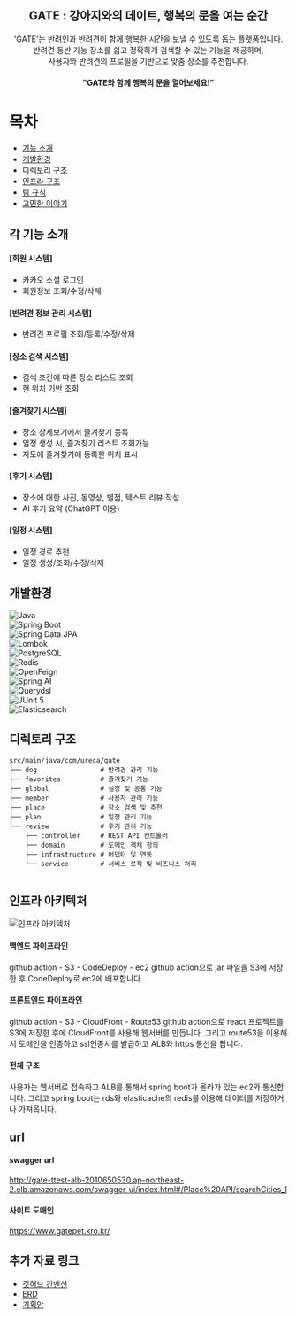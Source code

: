 <div align="center">
<h2>GATE : 강아지와의 데이트, 행복의 문을 여는 순간</h2>

'GATE'는 반려인과 반려견이 함께 행복한 시간을 보낼 수 있도록 돕는 플랫폼입니다.<br>
반려견 동반 가능 장소를 쉽고 정확하게 검색할 수 있는 기능을 제공하며,<br>
사용자와 반려견의 프로필을 기반으로 맞춤 장소를 추천합니다. 

#### "GATE와 함께 행복의 문을 열어보세요!"
</div>


# 목차
- [기능 소개](#각-기능-소개)
- [개발환경](#개발환경)
- [디렉토리 구조](#디렉토리-구조)
- [인프라 구조](#인프라-구조)
- [팀 규칙](#팀-규칙)
- [고민한 이야기](#고민한-이야기)

## 각 기능 소개 
#### [회원 시스템]
- 카카오 소셜 로그인
- 회원정보 조회/수정/삭제

#### [반려견 정보 관리 시스템]
- 반려견 프로필 조회/등록/수정/삭제

#### [장소 검색 시스템]
- 검색 조건에 따른 장소 리스트 조회
- 현 위치 기반 조회

#### [즐겨찾기 시스템]
- 장소 상세보기에서 즐겨찾기 등록
- 일정 생성 시, 즐겨찾기 리스트 조회가능
- 지도에 즐겨찾기에 등록한 위치 표시

#### [후기 시스템]
- 장소에 대한 사진, 동영상, 별점, 텍스트 리뷰 작성
- AI 후기 요약 (ChatGPT 이용)

#### [일정 시스템]
- 일정 경로 추천
- 일정 생성/조회/수정/삭제

## 개발환경
![Java](https://img.shields.io/badge/Java-17-007396?style=for-the-badge&logo=OpenJDK&logoColor=white)  
![Spring Boot](https://img.shields.io/badge/Spring%20Boot-3.3.5-6DB33F?style=for-the-badge&logo=Spring&logoColor=white)  
![Spring Data JPA](https://img.shields.io/badge/Spring%20Data%20JPA-6DB33F?style=for-the-badge&logo=Spring&logoColor=white)  
![Lombok](https://img.shields.io/badge/Lombok-green?style=for-the-badge&logo=Awesomelists&logoColor=white)  
![PostgreSQL](https://img.shields.io/badge/PostgreSQL-4169E1?style=for-the-badge&logo=PostgreSQL&logoColor=white)  
![Redis](https://img.shields.io/badge/Redis-DC382D?style=for-the-badge&logo=Redis&logoColor=white)  
![OpenFeign](https://img.shields.io/badge/OpenFeign-4.1.1-blue?style=for-the-badge)  
![Spring AI](https://img.shields.io/badge/Spring%20AI-1.0.0--SNAPSHOT-orange?style=for-the-badge)  
![Querydsl](https://img.shields.io/badge/Querydsl-5.0.0-jakarta?style=for-the-badge&logo=Hibernate&logoColor=white)  
![JUnit 5](https://img.shields.io/badge/JUnit%205-25A162?style=for-the-badge&logo=JUnit5&logoColor=white)  
![Elasticsearch](https://img.shields.io/badge/Elasticsearch-005571?style=for-the-badge&logo=Elasticsearch&logoColor=white)  

## 디렉토리 구조
```
src/main/java/com/ureca/gate
├── dog                # 반려견 관리 기능
├── favorites          # 즐겨찾기 기능
├── global             # 설정 및 공통 기능
├── member             # 사용자 관리 기능
├── place              # 장소 검색 및 추천
├── plan               # 일정 관리 기능
└── review             # 후기 관리 기능
    ├── controller     # REST API 컨트롤러
    ├── domain         # 도메인 객체 정의
    ├── infrastructure # 어댑터 및 연동
    └── service        # 서비스 로직 및 비즈니스 처리
 
```

## 인프라 아키텍처
![인프라 아키텍처](https://github.com/user-attachments/assets/e7aa1882-a494-4349-9c93-f9636cf1ee73)


#### 백엔드 파이프라인
github action - S3 - CodeDeploy - ec2
github action으로 jar 파일을 S3에 저장한 후 CodeDeploy로 ec2에 배포합니다.

#### 프론트엔드 파이프라인
github action - S3 - CloudFront - Route53
github action으로 react 프로젝트를 S3에 저장한 후에 CloudFront를 사용해 웹서버를 만듭니다. 그리고 route53을 이용해서 도메인을 인증하고 ssl인증서를 발급하고 ALB와 https 통신을 합니다.

#### 전체 구조
사용자는 웹서버로 접속하고 ALB를 통해서 spring boot가 올라가 있는 ec2와 통신합니다. 그리고 spring boot는 rds와 elasticache의 redis를 이용해 데이터를 저장하거나 가져옵니다.

## url
#### swagger url
http://gate-ttest-alb-2010650530.ap-northeast-2.elb.amazonaws.com/swagger-ui/index.html#/Place%20API/searchCities_1

#### 사이트 도매인
https://www.gatepet.kro.kr/

## 추가 자료 링크
- [깃허브 컨벤션](https://grand-distance-643.notion.site/Github-13fb3dd3958f80419252c23f66430deb?pvs=4)
- [ERD](https://drive.google.com/file/d/1JrQ-1bARXDlIoiiZa85IKoe68m3ZUgZf/view?usp=sharing)
- [기획안](https://drive.google.com/file/d/1bFmoEa3N8Gt4Te9tDfZ9LUrhtVv30bPR/view?usp=sharing)
